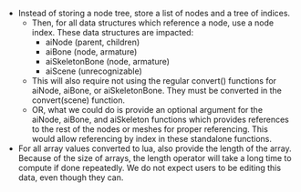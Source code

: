 - Instead of storing a node tree, store a list of nodes and a tree of indices.
    - Then, for all data structures which reference a node, use a node index. These data structures are impacted:
        - aiNode (parent, children)
        - aiBone (node, armature)
        - aiSkeletonBone (node, armature)
        - aiScene (unrecognizable)
    - This will also require not using the regular convert() functions for aiNode, aiBone, or aiSkeletonBone.
      They must be converted in the convert(scene) function.
    - OR, what we could do is provide an optional argument for the aiNode, aiBone, and aiSkeleton functions
      which provides references to the rest of the nodes or meshes for proper referencing. This would allow
      referencing by index in these standalone functions.
- For all array values converted to lua, also provide the length of the array.
  Because of the size of arrays, the length operator will take a long time to compute if done repeatedly.
  We do not expect users to be editing this data, even though they can.
